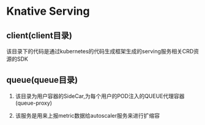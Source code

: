 # Knative Serving

## client(client目录)

该目录下的代码是通过kubernetes的代码生成框架生成的serving服务相关CRD资源的SDK

## queue(queue目录)

1. 该目录为用户容器的SideCar,为每个用户的POD注入的QUEUE代理容器(queue-proxy)

2. 该服务是用来上报metric数据给autoscaler服务来进行扩缩容
